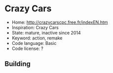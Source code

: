 # Crazy Cars

- Home: http://crazycarscpc.free.fr/indexEN.htm
- Inspiration: Crazy Cars
- State: mature, inactive since 2014
- Keyword: action, remake
- Code language: Basic
- Code license: ?

## Building

